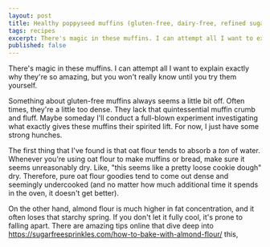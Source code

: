 ```yaml
---
layout: post
title: Healthy poppyseed muffins (gluten-free, dairy-free, refined sugar-free, vegan)
tags: recipes
excerpt: There's magic in these muffins. I can attempt all I want to explain exactly why they're so amazing, but you won't really know until you try them yourself.
published: false
---
```


There's magic in these muffins. I can attempt all I want to explain exactly why they're so amazing, but you won't really know until you try them yourself.

Something about gluten-free muffins always seems a little bit off. Often times, they're a little too dense. They lack that quintessential muffin crumb and fluff. Maybe someday I'll conduct a full-blown experiment investigating what exactly gives these muffins their spirited lift. For now, I just have some strong hunches.

The first thing that I've found is that oat flour tends to absorb a *ton* of water. Whenever you're using oat flour to make muffins or bread, make sure it seems unreasonably dry. Like, "this seems like a pretty loose cookie dough" dry. Therefore, pure oat flour goodies tend to come out dense and seemingly undercooked (and no matter how much additional time it spends in the oven, it doesn't get better).

On the other hand, almond flour is much higher in fat concentration, and it often loses that starchy spring. If you don't let it fully cool, it's prone to falling apart. There are amazing tips online that dive deep into https://sugarfreesprinkles.com/how-to-bake-with-almond-flour/ this, 